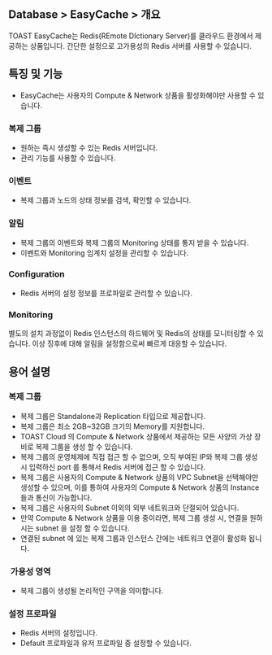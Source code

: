 
## Database > EasyCache > 개요
TOAST EasyCache는 Redis(REmote DIctionary Server)를 클라우드 환경에서 제공하는 상품입니다.
간단한 설정으로 고가용성의 Redis 서버를 사용할 수 있습니다.

## 특징 및 기능

*  EasyCache는 사용자의 Compute & Network 상품을 활성화해야만 사용할 수 있습니다.

### 복제 그룹

* 원하는 즉시 생성할 수 있는 Redis 서버입니다. 
* 관리 기능를 사용할 수 있습니다. 

### 이벤트

* 복제 그룹과 노드의 상태 정보를 검색, 확인할 수 있습니다.

### 알림

* 복제 그룹의 이벤트와 복제 그룹의 Monitoring 상태를 통지 받을 수 있습니다.
* 이벤트와 Monitoring 임계치 설정을 관리할 수 있습니다. 

### Configuration

* Redis 서버의 설정 정보를 프로파일로 관리할 수 있습니다.

### Monitoring
별도의 설치 과정없이 Redis 인스턴스의 하드웨어 및 Redis의 상태를 모니터링할 수 있습니다. 이상 징후에 대해 알림을 설정함으로써 빠르게 대응할 수 있습니다.

## 용어 설명

### 복제 그룹

* 복제 그룹은 Standalone과 Replication 타입으로 제공합니다.
* 복제 그룹은 최소 2GB~32GB 크기의 Memory를 지원합니다.
* TOAST Cloud 의 Compute & Network 상품에서 제공하는 모든 사양의 가상 장비로 복제 그룹을 생성 할 수 있습니다.
* 복제 그룹의 운영체제에 직접 접근 할 수 없으며, 오직 부여된 IP와 복제 그룹 생성 시 입력하신 port 를 통해서 Redis 서버에 접근 할 수 있습니다.
* 복제 그룹은 사용자의 Compute & Network 상품의 VPC Subnet을 선택해야만 생성할 수 있으며, 이를 통하여 사용자의 Compute & Network 상품의 Instance들과 통신이 가능합니다.
* 복제 그룹은 사용자의 Subnet 이외의 외부 네트워크와 단절되어 있습니다. 
* 만약 Compute & Network 상품을 이용 중이라면, 복제 그룹 생성 시, 연결을 원하시는 subnet 을 설정 할 수 있습니다.
* 연결된 subnet 에 있는 복제 그룹과 인스턴스 간에는 네트워크 연결이 활성화 됩니다.

###  가용성 영역

* 복제 그룹이 생성될 논리적인 구역을 의미합니다.

### 설정 프로파일

* Redis 서버의 설정입니다.
* Default 프로파일과 유저 프로파일 중 설정할 수 있습니다.
